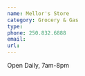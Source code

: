 ```yaml
---
name: Mellor's Store
category: Grocery & Gas
type:
phone: 250.832.6888
email:
url:
---
```


Open Daily,  7am-8pm
